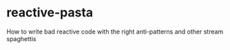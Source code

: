 # reactive-pasta
How to write bad reactive code with the right anti-patterns and other stream spaghettis
